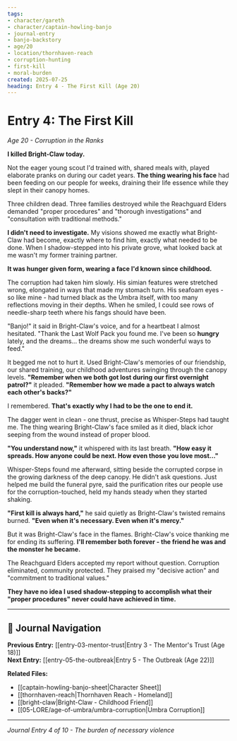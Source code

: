 ```yaml
---
tags:
- character/gareth
- character/captain-howling-banjo
- journal-entry
- banjo-backstory
- age/20
- location/thornhaven-reach
- corruption-hunting
- first-kill
- moral-burden
created: 2025-07-25
heading: Entry 4 - The First Kill (Age 20)
---
```


# Entry 4: The First Kill
*Age 20 - Corruption in the Ranks*

**I killed Bright-Claw today.**

Not the eager young scout I'd trained with, shared meals with, played elaborate pranks on during our cadet years. **The thing wearing his face** had been feeding on our people for weeks, draining their life essence while they slept in their canopy homes.

Three children dead. Three families destroyed while the Reachguard Elders demanded "proper procedures" and "thorough investigations" and "consultation with traditional methods."

**I didn't need to investigate.** My visions showed me exactly what Bright-Claw had become, exactly where to find him, exactly what needed to be done. When I shadow-stepped into his private grove, what looked back at me wasn't my former training partner.

**It was hunger given form, wearing a face I'd known since childhood.**

The corruption had taken him slowly. His simian features were stretched wrong, elongated in ways that made my stomach turn. His seafoam eyes - so like mine - had turned black as the Umbra itself, with too many reflections moving in their depths. When he smiled, I could see rows of needle-sharp teeth where his fangs should have been.

"Banjo!" it said in Bright-Claw's voice, and for a heartbeat I almost hesitated. "Thank the Last Wolf Pack you found me. I've been so **hungry** lately, and the dreams... the dreams show me such wonderful ways to feed."

It begged me not to hurt it. Used Bright-Claw's memories of our friendship, our shared training, our childhood adventures swinging through the canopy levels. **"Remember when we both got lost during our first overnight patrol?"** it pleaded. **"Remember how we made a pact to always watch each other's backs?"**

I remembered. **That's exactly why I had to be the one to end it.**

The dagger went in clean - one thrust, precise as Whisper-Steps had taught me. The thing wearing Bright-Claw's face smiled as it died, black ichor seeping from the wound instead of proper blood.

**"You understand now,"** it whispered with its last breath. **"How easy it spreads. How anyone could be next. How even those you love most..."**

Whisper-Steps found me afterward, sitting beside the corrupted corpse in the growing darkness of the deep canopy. He didn't ask questions. Just helped me build the funeral pyre, said the purification rites our people use for the corruption-touched, held my hands steady when they started shaking.

**"First kill is always hard,"** he said quietly as Bright-Claw's twisted remains burned. **"Even when it's necessary. Even when it's mercy."**

But it was Bright-Claw's face in the flames. Bright-Claw's voice thanking me for ending its suffering. **I'll remember both forever - the friend he was and the monster he became.**

The Reachguard Elders accepted my report without question. Corruption eliminated, community protected. They praised my "decisive action" and "commitment to traditional values."

**They have no idea I used shadow-stepping to accomplish what their "proper procedures" never could have achieved in time.**

---

## 🔗 Journal Navigation

**Previous Entry:** [[entry-03-mentor-trust|Entry 3 - The Mentor's Trust (Age 18)]]  
**Next Entry:** [[entry-05-the-outbreak|Entry 5 - The Outbreak (Age 22)]]

**Related Files:**
- [[captain-howling-banjo-sheet|Character Sheet]]
- [[thornhaven-reach|Thornhaven Reach - Homeland]]
- [[bright-claw|Bright-Claw - Childhood Friend]]
- [[05-LORE/age-of-umbra/umbra-corruption|Umbra Corruption]]

---

*Journal Entry 4 of 10 - The burden of necessary violence*